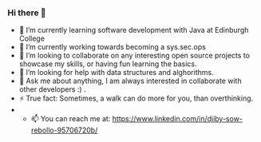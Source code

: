 ### Hi there 👋

- 🌱 I’m currently learning software development with Java at Edinburgh College
- 🔭 I’m currently working towards becoming a sys.sec.ops
- 👯 I’m looking to collaborate on any interesting open source projects to showcase my skills, or having fun learning the basics.
- 🤔 I’m looking for help with data structures and alghorithms.
- 💬 Ask me about anything, I am always interested in collaborate with other developers :) .
- ⚡ True fact: Sometimes, a walk can do more for you, than overthinking.
- - 📫 You can reach me at: https://www.linkedin.com/in/djiby-sow-rebollo-95706720b/
  
<!--
**Lancelcode/Lancelcode** is a ✨ _special_ ✨ repository because its `README.md` (this file) appears on your GitHub profile.

Here are some ideas to get you started:
- ...
 ...
- 😄 Pronouns: ...
- 
[![Lancelcode GitHub stats](https://github-readme-stats.vercel.app/api?username=Lancelcode)](https://github.com/anuraghazra/github-readme-stats)-->

